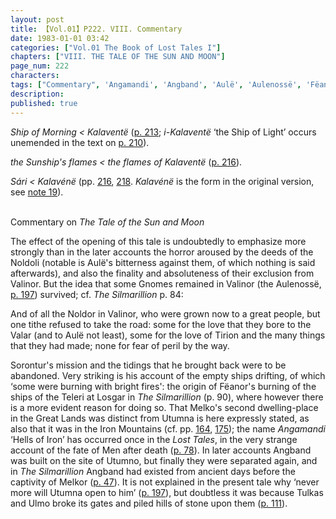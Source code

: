 ```yaml
---
layout: post
title: 【Vol.01】P222. VIII. Commentary
date: 1983-01-01 03:42
categories: ["Vol.01 The Book of Lost Tales I"]
chapters: ["VIII. THE TALE OF THE SUN AND MOON"]
page_num: 222
characters: 
tags: ["Commentary", 'Angamandi', 'Angband', 'Aulë', 'Aulenossë', 'Fëanor', 'Great Lands', 'Hells of Iron', 'Iron Mountains', 'Kalaventë', 'Kalavénë', 'Losgar']
description: 
published: true
---
```


<I>Ship of Morning < Kalaventë</I> ([p. 213]({{sipe.baseurl}}/vol01-p213); <I>i-Kalaventë</I> ‘the Ship of Light’ occurs unemended in the text on [p. 210]({{site.baseurl}}/vol01-p210)).

<I>the Sunship's flames    < the flames of Kalaventë</I> ([p. 216]({{site.baseurl}}/vol01-p216)).

<I>Sári   < Kalavénë</I> (pp. [216]({{site.baseurl}}/vol01-p216), [218]({{site.baseurl}}/vol01-p218). <I>Kalavénë</I> is the form in the original version, see [note 19]({{site.baseurl}}/vol01-p220)).

<BR>
Commentary on <I>The Tale of the Sun and Moon</I>

The effect of the opening of this tale is undoubtedly to emphasize more strongly than in the later accounts the horror aroused by the deeds of the Noldoli (notable is Aulë's bitterness against them, of which nothing is said afterwards), and also the finality and absoluteness of their exclusion from Valinor. But the idea that some Gnomes remained in Valinor (the Aulenossë, [p. 197]({{site.baseurl}}/vol01-p197)) survived; cf. <I>The Silmarillion</I> p. 84:

And of all the Noldor in Valinor, who were grown now to a great people, but one tithe refused to take the road: some for the love that they bore to the Valar (and to Aulë not least), some for the love of Tirion and the many things that they had made; none for fear of peril by the way.

Sorontur's mission and the tidings that he brought back were to be abandoned. Very striking is his account of the empty ships drifting, of which ‘some were burning with bright fires': the origin of Fëanor's burning of the ships of the Teleri at Losgar in <I>The Silmarillion</I> (p. 90), where however there is a more evident reason for doing so. That Melko's second dwelling-place in the Great Lands was distinct from Utumna is here expressly stated, as also that it was in the Iron Mountains (cf. pp. [164]({{site.baseurl}}/vol01-p164), [175]({{site.baseurl}}/vol01-p175)); the name <I>Angamandi</I> ‘Hells of Iron’ has occurred once in the <I>Lost Tales</I>, in the very strange account of the fate of Men after death ([p. 78]({{site.baseurl}}/vol01-p78)). In later accounts Angband was built on the site of Utumno, but finally they were separated again, and in <I>The Silmarillion</I> Angband had existed from ancient days before the captivity of Melkor ([p. 47]({{site.baseurl}}/vol01-p47)). It is not explained in the present tale why ‘never more will Utumna open to him’ ([p. 197]({{site.baseurl}}/vol01-p197)), but doubtless it was because Tulkas and Ulmo broke its gates and piled hills of stone upon them ([p. 111]({{site.baseurl}}/vol01-p111)).

